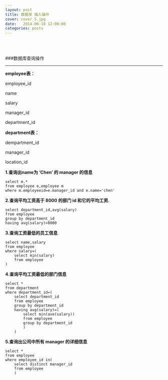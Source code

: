 ```yaml
---
layout: post
title: 数据库 插入操作
cover: cover_5.jpg
date:   2014-06-10 12:00:00
categories: posts
---
```

<br/>
<br/>

###数据库查询操作

---

**employee表：**

employee_id

name

salary

manager_id

department_id

**department表：**

dempartment_id

manager_id

location_id

**1.查询出name为 ‘Chen’ 的 manager 的信息**



	select m.*	
	from employee e,employee m	
	where m.employeeid=e.manager_id and e.name='chen'


**2.查询平均工资高于 8000 的部门 id 和它的平均工资.**

	select department_id,avg(salary)	
	from employee 
	group by department_id	
	having avg(salary)>8000

**3.查询工资最低的员工信息**

	select name,salary	
	from employee	
	where salary=(	
		select min(salary)
		from employee
	)


**4.查询平均工资最低的部门信息**
	
	select * 
	from department
	where department_id=(
		select department_id
		from employee
		group by department_id
		having avg(salary)=(
			select min(ave(salary))
			from employee
			group by department_id
			)
		)

**5.查询出公司中所有 manager 的详细信息**

	select * 
	from employee
	where employee_id in(
		select distinct manager_id
		from employee
		)